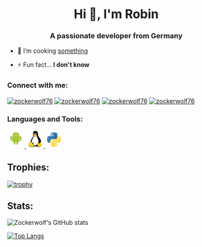 <h1 align="center">Hi 👋, I'm Robin</h1>
<h3 align="center">A passionate developer from Germany</h3>

- 🔭 I’m cooking [something](https://letmegooglethat.com/?q=something+definition)

- ⚡ Fun fact...     **I don't know**

<h3 align="left">Connect with me:</h3>
<a href="https://twitter.com/zockerwolf76" target="blank"><img align="center" src="https://raw.githubusercontent.com/rahuldkjain/github-profile-readme-generator/master/src/images/icons/Social/twitter.svg" alt="zockerwolf76" height="30" width="40" /></a>
<a href="https://instagram.com/zockerwolf76" target="blank"><img align="center" src="https://raw.githubusercontent.com/rahuldkjain/github-profile-readme-generator/master/src/images/icons/Social/instagram.svg" alt="zockerwolf76" height="30" width="40" /></a>
<a href="https://www.youtube.com/channel/UC_rG6DOC0C7bp85BQ97xUYg" target="blank"><img align="center" src="https://raw.githubusercontent.com/rahuldkjain/github-profile-readme-generator/master/src/images/icons/Social/youtube.svg" alt="zockerwolf76" height="30" width="40" /></a>
<a href="https://www.reddit.com/u/zockerwolf76" target="blank"><img align="center" src="https://raw.githubusercontent.com/rahuldkjain/github-profile-readme-generator/master/src/images/icons/Social/reddit.svg" alt="zockerwolf76" height="30" width="40" /></a>

<h3 align="left">Languages and Tools:</h3>
<p align="left"> <a href="https://developer.android.com" target="_blank" rel="noreferrer"> <img src="https://raw.githubusercontent.com/devicons/devicon/master/icons/android/android-original-wordmark.svg" alt="android" width="40" height="40"/> </a> <a  href="https://www.linux.org/" target="_blank" rel="noreferrer"> <img src="https://raw.githubusercontent.com/devicons/devicon/master/icons/linux/linux-original.svg" alt="linux" width="40" height="40"/> </a> <a href="https://www.python.org" target="_blank" rel="noreferrer"> <img src="https://raw.githubusercontent.com/devicons/devicon/master/icons/python/python-original.svg" alt="python" width="40" height="40"/> </a> <a </p>

## Trophies:

[![trophy](https://github-profile-trophy.vercel.app/?username=Zockerwolf76&theme=onedark&row=1)](https://github.com/ryo-ma/github-profile-trophy)

## Stats:

![Zockerwolf's GitHub stats](https://github-readme-stats.vercel.app/api?username=Zockerwolf76&show_icons=true&theme=onedark)

[![Top Langs](https://github-readme-stats.vercel.app/api/top-langs/?username=Zockerwolf76&layout=donut&theme=onedark)](https://github.com/anuraghazra/github-readme-stats)
